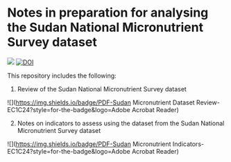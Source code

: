 # Notes in preparation for analysing the Sudan National Micronutrient Survey dataset

<!-- badges: start -->
[![](https://img.shields.io/badge/version-v0.2.3-orange)](https://github.com/ernestguevarra/sudanMNreview/tree/v0.2.3)
[![DOI](https://zenodo.org/badge/262213688.svg)](https://zenodo.org/badge/latestdoi/262213688)
<!-- badges: end -->

This repository includes the following:

1. Review of the Sudan National Micronutrient Survey dataset 

![](https://img.shields.io/badge/PDF-Sudan Micronutrient Dataset Review-EC1C24?style=for-the-badge&logo=Adobe Acrobat Reader)

2. Notes on indicators to assess using the dataset from the Sudan National Micronutrient Survey dataset 

![](https://img.shields.io/badge/PDF-Sudan Micronutrient Indicators-EC1C24?style=for-the-badge&logo=Adobe Acrobat Reader)